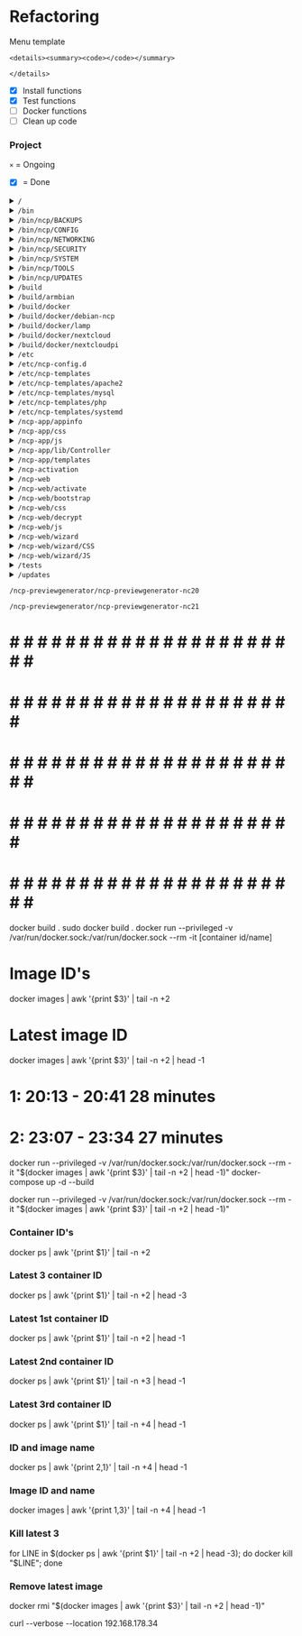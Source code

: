 # Refactoring

Menu template

```
<details><summary><code></code></summary>

</details>
```

- [x] Install functions
- [x] Test functions
- [ ] Docker functions
- [ ] Clean up code

### Project

`×` = Ongoing

- [x] = Done

<details><summary><code>/</code></summary>

- [x] /install.sh
- [x] /lamp.sh
- [x] /ncp.sh
- [x] /post-inst.sh
- [x] /update.sh
- [ ] /run_update_history.sh
- [ ] /tag_and_push.sh

</details>

<details><summary><code>/bin</code></summary>

- [ ] /ncp-backup `×`
- [ ] /ncp-check-nc-version `×`
- [ ] /ncp-check-updates
- [ ] /ncp-check-version
- [ ] /ncp-config
- [ ] /ncp-diag
- [ ] /ncp-dist-upgrade
- [ ] /ncp-provisioning.sh
- [ ] /ncp-report
- [ ] /ncp-restore
- [ ] /ncp-suggestions
- [ ] /ncp-test-updates
- [x] /ncp-update
- [x] /ncp-update-nc
- [ ] /nextcloud-domain.sh `×`

</details>

<details><summary><code>/bin/ncp/BACKUPS</code></summary>

- [ ] /nc-backup.sh
- [ ] /nc-backup-auto.sh
- [ ] /nc-export-ncp.sh
- [ ] /nc-import-ncp.sh
- [ ] /nc-restore.sh
- [ ] /nc-restore-snapshot.sh
- [ ] /nc-rsync.sh
- [ ] /nc-rsync-auto.sh
- [ ] /nc-snapshot.sh
- [ ] /nc-snapshot-auto.sh
- [ ] /nc-snapshot-sync.sh

</details>

<details><summary><code>/bin/ncp/CONFIG</code></summary>

- [ ] /nc-admin.sh
- [ ] /nc-database.sh
- [ ] /nc-datadir.sh
- [ ] /nc-httpsonly.sh
- [ ] /nc-init.sh
- [ ] /nc-limits.sh
- [ ] /nc-nextcloud.sh
- [ ] /nc-passwd.sh
- [ ] /nc-prettyURL.sh
- [ ] /nc-previews-auto.sh
- [ ] /nc-scan-auto.sh
- [ ] /nc-trusted-domains.sh
- [ ] /nc-webui.sh

</details>

<details><summary><code>/bin/ncp/NETWORKING</code></summary>

- [ ] /dnsmasq.sh
- [ ] /duckDNS.sh
- [ ] /freeDNS.sh
- [ ] /letsencrypt.sh
- [ ] /namecheapDNS.sh
- [ ] /nc-forward-ports.sh
- [ ] /nc-static-IP.sh
- [ ] /nc-trusted-proxies.sh
- [ ] /NFS.sh
- [ ] /no-ip.sh
- [ ] /samba.sh
- [ ] /spDYN.sh
- [ ] /SSH.sh

</details>

<details><summary><code>/bin/ncp/SECURITY</code></summary>

- [ ] /fail2ban.sh
- [ ] /modsecurity.sh
- [ ] /nc-audit.sh
- [ ] /nc-encrypt.sh
- [ ] /UFW.sh

</details>

<details><summary><code>/bin/ncp/SYSTEM</code></summary>

- [ ] /metrics.sh
- [ ] /nc-automount.sh
- [ ] /nc-hdd-monitor.sh
- [ ] /nc-hdd-test.sh
- [ ] /nc-info.sh
- [ ] /nc-ramlogs.sh
- [ ] /nc-swapfile.sh
- [ ] /nc-zram.sh

</details>

<details><summary><code>/bin/ncp/TOOLS</code></summary>

- [ ] /clear-php-opcache.sh
- [ ] /nc-fix-permissions.sh
- [ ] /nc-format-USB.sh
- [ ] /nc-maintenance.sh
- [ ] /nc-previews.sh
- [ ] /nc-scan.sh

</details>

<details><summary><code>/bin/ncp/UPDATES</code></summary>

- [ ] /nc-autoupdate-nc.sh
- [ ] /nc-autoupdate-ncp.sh
- [ ] /nc-notify-updates.sh
- [ ] /nc-update.sh
- [ ] /nc-update-nc-apps.sh
- [ ] /nc-update-nc-apps-auto.sh
- [ ] /nc-update-nextcloud.sh
- [ ] /unattended-upgrades.sh

</details>

<details><summary><code>/build</code></summary>

- [ ] /batch.sh
- [ ] /build-docker.sh
- [ ] /buildlib.sh
- [ ] /build-LXC.sh
- [ ] /build-LXD.sh
- [ ] /build-SD-armbian.sh
- [ ] /build-SD-berryboot.sh
- [ ] /build-SD-rpi.sh
- [ ] /build-VM.sh
- [ ] /lxc_config
- [ ] /Vagrantfile

</details>

<details><summary><code>/build/armbian</code></summary>

- [ ] /armbian.sh
- [ ] /config-odroidc2.conf
- [ ] /config-orangepizeroplus2-h5.conf

</details>

<details><summary><code>/build/docker</code></summary>

- [ ] /docker-compose.yml
- [ ] /docker-compose-ncpdev.yml
- [ ] /Dockerfile

</details>

<details><summary><code>/build/docker/debian-ncp</code></summary>

- [ ] /run-parts.sh

</details>

<details><summary><code>/build/docker/lamp</code></summary>

- [ ] /010lamp

</details>

<details><summary><code>/build/docker/nextcloud</code></summary>

- [ ] /020nextcloud

</details>

<details><summary><code>/build/docker/nextcloudpi</code></summary>

- [ ] /000ncp

</details>

<details><summary><code>/etc</code></summary>

- [ ] /library.sh
- [ ] /ncp.cfg

</details>

<details><summary><code>/etc/ncp-config.d</code></summary>

- [ ] /clear-php-opcache.cfg
- [ ] /dnsmasq.cfg
- [ ] /duckDNS.cfg
- [ ] /fail2ban.cfg
- [ ] /freeDNS.cfg
- [ ] /letsencrypt.cfg
- [ ] /metrics.cfg
- [ ] /modsecurity.cfg
- [ ] /namecheapDNS.cfg
- [ ] /nc-admin.cfg
- [ ] /nc-audit.cfg
- [ ] /nc-automount.cfg
- [ ] /nc-autoupdate-nc.cfg
- [ ] /nc-autoupdate-ncp.cfg
- [ ] /nc-backup.cfg
- [ ] /nc-backup-auto.cfg
- [ ] /nc-database.cfg
- [ ] /nc-datadir.cfg
- [ ] /nc-encrypt.cfg
- [ ] /nc-export-ncp.cfg
- [ ] /nc-fix-permissions.cfg
- [ ] /nc-format-USB.cfg
- [ ] /nc-forward-ports.cfg
- [ ] /nc-hdd-monitor.cfg
- [ ] /nc-hdd-test.cfg
- [ ] /nc-httpsonly.cfg
- [ ] /nc-import-ncp.cfg
- [ ] /nc-info.cfg
- [ ] /nc-init.cfg
- [ ] /nc-limits.cfg
- [ ] /nc-maintenance.cfg
- [ ] /nc-nextcloud.cfg
- [ ] /nc-notify-updates.cfg
- [ ] /nc-passwd.cfg
- [ ] /nc-prettyURL.cfg
- [ ] /nc-previews.cfg
- [ ] /nc-previews-auto.cfg
- [ ] /nc-ramlogs.cfg
- [ ] /nc-restore.cfg
- [ ] /nc-restore-snapshot.cfg
- [ ] /nc-rsync.cfg
- [ ] /nc-rsync-auto.cfg
- [ ] /nc-scan.cfg
- [ ] /nc-scan-auto.cfg
- [ ] /nc-snapshot.cfg
- [ ] /nc-snapshot-auto.cfg
- [ ] /nc-snapshot-sync.cfg
- [ ] /nc-static-IP.cfg
- [ ] /nc-swapfile.cfg
- [ ] /nc-trusted-domains.cfg
- [ ] /nc-trusted-proxies.cfg
- [ ] /nc-update.cfg
- [ ] /nc-update-nc-apps.cfg
- [ ] /nc-update-nc-apps-auto.cfg
- [ ] /nc-update-nextcloud.cfg
- [ ] /nc-webui.cfg
- [ ] /nc-zram.cfg
- [ ] /NFS.cfg
- [ ] /no-ip.cfg
- [ ] /samba.cfg
- [ ] /spDYN.cfg
- [ ] /SSH.cfg
- [ ] /UFW.cfg
- [ ] /unattended-upgrades.cfg

</details>

<details><summary><code>/etc/ncp-templates</code></summary>

- [ ] /ncp-metrics.cfg.sh
- [ ] /nextcloud.conf.sh

</details>

<details><summary><code>/etc/ncp-templates/apache2</code></summary>

- [ ] /http2.conf.sh

</details>

<details><summary><code>/etc/ncp-templates/mysql</code></summary>

- [ ] /mysql/90-ncp.cnf.sh
- [ ] /mysql/91-ncp.cnf.sh

</details>

<details><summary><code>/etc/ncp-templates/php</code></summary>

- [ ] /90-ncp.ini.sh
- [ ] /opcache.ini.sh
- [ ] /pool.d.www.conf.sh

</details>

<details><summary><code>/etc/ncp-templates/systemd</code></summary>

- [ ] /notify_push.service.sh

</details>

<details><summary><code>/ncp-app/appinfo</code></summary>

- [ ] /info.xml
- [ ] /routes.php

</details>

<details><summary><code>/ncp-app/css</code></summary>

- [ ] /style.css

</details>

<details><summary><code>/ncp-app/js</code></summary>

- [ ] /script.js

</details>

<details><summary><code>/ncp-app/lib/Controller</code></summary>

- [ ] /PageController.php

</details>

<details><summary><code>/ncp-app/templates</code></summary>

- [ ] /index.php

</details>

<details><summary><code>/ncp-activation</code></summary>

- [ ] /CSS.css
- [ ] /index.php
- [ ] /JS.js

</details>

<details><summary><code>/ncp-web</code></summary>

- [ ] /backups.php
- [ ] /csrf.php
- [ ] /download.php
- [ ] /download_logs.php
- [ ] /elements.php
- [ ] /index.php
- [ ] /L10N.php
- [ ] /ncp-launcher.php
- [ ] /ncp-output.php
- [ ] /upload.php
- [ ] /langs.cfg

</details>

<details><summary><code>/ncp-web/activate</code></summary>

- [ ] /CSS.css
- [ ] /index.php
- [ ] /JS.js

</details>

<details><summary><code>/ncp-web/bootstrap</code></summary>

- [ ] /css/bootstrap.css
- [ ] /css/bootstrap.css.map
- [ ] /css/bootstrap.min.css
- [ ] /css/bootstrap-theme.css
- [ ] /css/bootstrap-theme.css.map
- [ ] /css/bootstrap-theme.min.css
- [ ] /fonts/glyphicons-halflings-regular.eot
- [ ] /fonts/glyphicons-halflings-regular.svg
- [ ] /fonts/glyphicons-halflings-regular.ttf
- [ ] /fonts/glyphicons-halflings-regular.woff
- [ ] /js/bootstrap.js
- [ ] /js/bootstrap.min.js
- [ ] /js/npm.js

</details>

<details><summary><code>/ncp-web/css</code></summary>

- [ ] /ncp.css

</details>

<details><summary><code>/ncp-web/decrypt</code></summary>

- [ ] /CSS.css
- [ ] /index.php
- [ ] /JS.js

</details>

<details><summary><code>/ncp-web/js</code></summary>

- [ ] /minified.js
- [ ] /ncp.js

</details>

<details><summary><code>/ncp-web/wizard</code></summary>

- [ ] /index.php

</details>

<details><summary><code>/ncp-web/wizard/CSS</code></summary>

- [ ] /wizard.css

</details>

<details><summary><code>/ncp-web/wizard/JS</code></summary>

- [ ] /jquery.bootstrap.wizard.js
- [ ] /jquery-latest.js
- [ ] /wizard.js

</details>

<details><summary><code>/tests</code></summary>

- [ ] /activation_tests.py
- [ ] /libvirt_forwarding.sh
- [ ] /lxd_forwarding.sh
- [ ] /nc_backup_test.robot
- [ ] /NcpRobotLib.py
- [ ] /nextcloud_tests.py
- [ ] /requirements.txt
- [ ] /system_tests.py

</details>

<details><summary><code>/updates</code></summary>

- [ ] /1.13.6.sh
- [ ] /1.16.0.sh
- [ ] /1.18.0.sh
- [ ] /1.20.0.sh
- [ ] /1.25.0.sh
- [ ] /1.30.0.sh
- [ ] /1.36.4.sh
- [ ] /1.39.0.sh
- [ ] /1.40.0.sh
- [ ] /1.43.0.sh
- [ ] /1.45.0.sh
- [ ] /1.46.0.sh
- [ ] /1.47.0.sh
- [ ] /1.48.2.sh
- [ ] /1.50.0.sh
- [ ] /1.50.1.sh
- [ ] /1.50.5.sh
- [ ] /1.51.0.sh

</details>

`/ncp-previewgenerator/ncp-previewgenerator-nc20`

`/ncp-previewgenerator/ncp-previewgenerator-nc21`



# # # # # # # # # # # # # # # # # # # # # # # # 
 # # # # # # # # # # # # # # # # # # # # # # # 
# # # # # # # # # # # # # # # # # # # # # # # # 
 # # # # # # # # # # # # # # # # # # # # # # #
# # # # # # # # # # # # # # # # # # # # # # # # 

docker build .
sudo docker build .
docker run --privileged -v /var/run/docker.sock:/var/run/docker.sock --rm -it [container id/name]

# Image ID's
docker images | awk '{print $3}' | tail -n +2

# Latest image ID
docker images | awk '{print $3}' | tail -n +2 | head -1

# 1: 20:13 - 20:41 28 minutes
# 2: 23:07 - 23:34 27 minutes

docker run --privileged -v /var/run/docker.sock:/var/run/docker.sock --rm -it "$(docker images | awk '{print $3}' | tail -n +2 | head -1)" docker-compose up -d --build

docker run --privileged -v /var/run/docker.sock:/var/run/docker.sock --rm -it "$(docker images | awk '{print $3}' | tail -n +2 | head -1)"

### Container ID's
docker ps | awk '{print $1}' | tail -n +2

### Latest 3 container ID
docker ps | awk '{print $1}' | tail -n +2 | head -3

### Latest 1st container ID
docker ps | awk '{print $1}' | tail -n +2 | head -1

### Latest 2nd container ID
docker ps | awk '{print $1}' | tail -n +3 | head -1

### Latest 3rd container ID
docker ps | awk '{print $1}' | tail -n +4 | head -1

### ID and image name
docker ps | awk '{print $2,$1}' | tail -n +4 | head -1

### Image ID and name
docker images | awk '{print $1,$3}' | tail -n +4 | head -1

### Kill latest 3
for LINE in $(docker ps | awk '{print $1}' | tail -n +2 | head -3); do docker kill "$LINE"; done

### Remove latest image
docker rmi "$(docker images | awk '{print $3}' | tail -n +2 | head -1)"

curl --verbose --location 192.168.178.34
